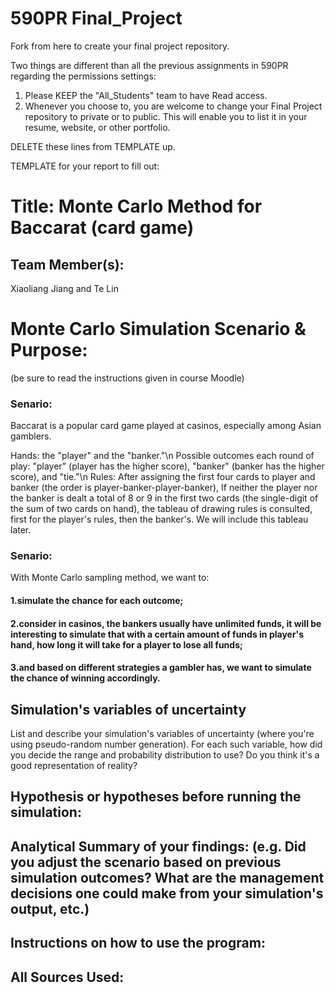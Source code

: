 # 590PR Final_Project
Fork from here to create your final project repository.

Two things are different than all the previous assignments in 590PR regarding the permissions settings:

1. Please KEEP the "All_Students" team to have Read access.  
2. Whenever you choose to, you are welcome to change your Final Project repository to private or to public.  This will enable you to list it in your resume, website, or other portfolio.

DELETE these lines from TEMPLATE up.

TEMPLATE for your report to fill out:

# Title: Monte Carlo Method for Baccarat (card game)
## Team Member(s):
Xiaoliang Jiang and Te Lin

# Monte Carlo Simulation Scenario & Purpose:
(be sure to read the instructions given in course Moodle)
### Senario:
Baccarat is a popular card game played at casinos, especially among Asian gamblers.

Hands: the "player" and the "banker."\n
Possible outcomes each round of play: "player" (player has the higher score), "banker" (banker has the higher score), and "tie."\n
Rules: After assigning the first four cards to player and banker (the order is player-banker-player-banker), If neither the player nor the banker is dealt a total of 8 or 9 in the first two cards (the single-digit of the sum of two cards on hand), the tableau of drawing rules is consulted, first for the player's rules, then the banker's. We will include this tableau later.

### Senario:
With Monte Carlo sampling method, we want to:

####   1.simulate the chance for each outcome;
####   2.consider in casinos, the bankers usually have unlimited funds, it will be interesting to simulate that with a certain amount of funds in player's hand, how long it will take for a player to lose all funds;
####   3.and based on different strategies a gambler has, we want to simulate the chance of winning accordingly.
 

## Simulation's variables of uncertainty
List and describe your simulation's variables of uncertainty (where you're using pseudo-random number generation). For each such variable, how did you decide the range and probability distribution to use?  Do you think it's a good representation of reality?

## Hypothesis or hypotheses before running the simulation:


## Analytical Summary of your findings: (e.g. Did you adjust the scenario based on previous simulation outcomes?  What are the management decisions one could make from your simulation's output, etc.)

## Instructions on how to use the program:

## All Sources Used:
